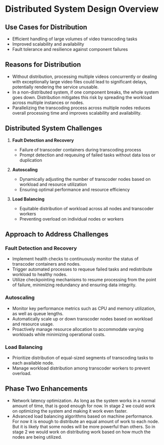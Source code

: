 # Distributed System Design Overview

## Use Cases for Distribution

- Efficient handling of large volumes of video transcoding tasks
- Improved scalability and availability
- Fault tolerance and resilience against component failures

## Reasons for Distribution

- Without distribution, processing multiple videos concurrently or dealing with exceptionally large video files could lead to significant delays, potentially rendering the service unusable.
- In a non-distributed system, if one component breaks, the whole system goes down. Distribution mitigates this risk by spreading the workload across multiple instances or nodes.
- Parallelizing the transcoding process across multiple nodes reduces overall processing time and improves scalability and availability.

## Distributed System Challenges

1. **Fault Detection and Recovery**
   - Failure of transcoder containers during transcoding process
   - Prompt detection and requeuing of failed tasks without data loss or duplication
   
2. **Autoscaling**
   - Dynamically adjusting the number of transcoder nodes based on workload and resource utilization
   - Ensuring optimal performance and resource efficiency
   
3. **Load Balancing**
   - Equitable distribution of workload across all nodes and transcoder workers
   - Preventing overload on individual nodes or workers

## Approach to Address Challenges

### Fault Detection and Recovery
- Implement health checks to continuously monitor the status of transcoder containers and nodes.
- Trigger automated processes to requeue failed tasks and redistribute workload to healthy nodes.
- Utilize checkpointing mechanisms to resume processing from the point of failure, minimizing redundancy and ensuring data integrity.

### Autoscaling
- Monitor key performance metrics such as CPU and memory utilization, as well as queue lengths.
- Automatically scale up or down transcoder nodes based on workload and resource usage.
- Proactively manage resource allocation to accommodate varying workloads while minimizing operational costs.

### Load Balancing
- Prioritize distribution of equal-sized segments of transcoding tasks to each available node.
- Manage workload distribution among transcoder workers to prevent overload.

## Phase Two Enhancements

- Network latency optimization. As long as the system works in a normal amount of time, that is good enough for now. In stage 2 we could work on optimizing the system and making it work even faster.
- Advanced load balancing algorithms based on machine performance. For now it is enough to distribute an equal amount of work to each node. But it is likely that some nodes will be more powerful than others. So in stage 2 we would work on distributing work based on how much the nodes are being utilized.
